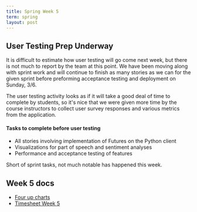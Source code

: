 ```yaml
---
title: Spring Week 5
term: spring 
layout: post
---
```


## User Testing Prep Underway

It is difficult to estimate how user testing will go come next week, but
there is not much to report by the team at this point. We have been moving
along with sprint work and will continue to finish as many stories as 
we can for the given sprint before preforming acceptance testing and deployment
on Sunday, 3/6. 

The user testing activity looks as if it will take a good deal of time to
complete by students, so it's nice that we were given more time by the course
instructors to collect user survey responses and various metrics from the
application. 

#### Tasks to complete before user testing
* All stories involving implementation of Futures on the Python client
* Visualizations for part of speech and sentiment analyses
* Performance and acceptance testing of features

Short of sprint tasks, not much notable has happened this week. 

## Week 5 docs

* [Four up charts](https://docs.google.com/document/d/1TRNwhDmzWrFgZ2wp6Gh8G1xeGZ4L_I1rXD_BGJ5Dp4E/edit?usp=sharing)
* [Timesheet Week 5](https://docs.google.com/document/d/1JNYGEjUl8tsNamzfUsRNHumIUnZb_25E6V4NJqqQ4i8/edit?usp=sharing)
